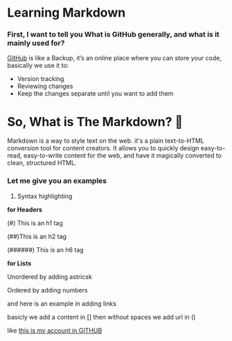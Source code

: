# Learning Markdown

### First, I want to tell you What is **GitHub generally**, and what is it mainly used for? 

[GitHub](https://github.com/) is like a Backup, it’s an online place where you can store your code, basically we use it to: 
* Version tracking
* Reviewing changes 
* Keep the changes separate until you want to add them


# So, What is The Markdown? :thinking:

Markdown is a way to style text on the web. it's a plain text-to-HTML conversion tool for content creators. It allows you to quickly design easy-to-read, easy-to-write content for the web, and have it magically converted to clean, structured HTML. 

### Let me give you an examples 

1. Syntax highlighting

**for Headers** 

(#) This is an h1 tag

(##)This is an h2 tag

(######) This is an h6 tag

 **for Lists** 
 
Unordered by adding astricsk 

Ordered by adding numbers 


and here is an example in adding links 

basicly we add a content in [] then without spaces we add url in () 

like [this is my account in GITHUB](https://github.com/MaramhMohammad) 




